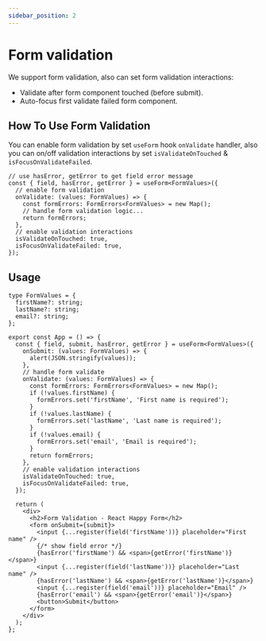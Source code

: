 ```yaml
---
sidebar_position: 2
---
```


# Form validation

We support form validation, also can set form validation interactions:

- Validate after form component touched (before submit).
- Auto-focus first validate failed form component.

## How To Use Form Validation

You can enable form validation by set `useForm` hook `onValidate` handler, also you can on/off validation interactions by set `isValidateOnTouched` & `isFocusOnValidateFailed`.

```tsx
// use hasError, getError to get field error message
const { field, hasError, getError } = useForm<FormValues>({
  // enable form validation
  onValidate: (values: FormValues) => {
    const formErrors: FormErrors<FormValues> = new Map();
    // handle form validation logic...
    return formErrors;
  },
  // enable validation interactions
  isValidateOnTouched: true,
  isFocusOnValidateFailed: true,
});
```

## Usage
```tsx
type FormValues = {
  firstName?: string;
  lastName?: string;
  email?: string;
};

export const App = () => {
  const { field, submit, hasError, getError } = useForm<FormValues>({
    onSubmit: (values: FormValues) => {
      alert(JSON.stringify(values));
    },
    // handle form validate
    onValidate: (values: FormValues) => {
      const formErrors: FormErrors<FormValues> = new Map();
      if (!values.firstName) {
        formErrors.set('firstName', 'First name is required');
      }
      if (!values.lastName) {
        formErrors.set('lastName', 'Last name is required');
      }
      if (!values.email) {
        formErrors.set('email', 'Email is required');
      }
      return formErrors;
    },
    // enable validation interactions
    isValidateOnTouched: true,
    isFocusOnValidateFailed: true,
  });

  return (
    <div>
      <h2>Form Validation - React Happy Form</h2>
      <form onSubmit={submit}>
        <input {...register(field('firstName'))} placeholder="First name" />
        {/* show field error */}
        {hasError('firstName') && <span>{getError('firstName')}</span>}
        <input {...register(field('lastName'))} placeholder="Last name" />
        {hasError('lastName') && <span>{getError('lastName')}</span>}
        <input {...register(field('email'))} placeholder="Email" />
        {hasError('email') && <span>{getError('email')}</span>}
        <button>Submit</button>
      </form>
    </div>
  );
};
```